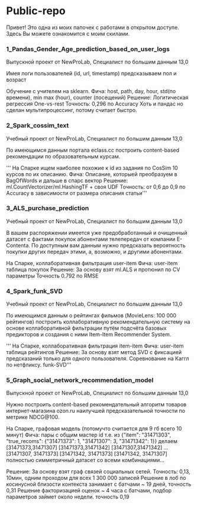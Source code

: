 # Public-repo

Привет! Это одна из моих папочек с работами в открытом доступе.
Здесь Вы можете ознакомится с моим скилами.

### 1_Pandas_Gender_Age_prediction_based_on_user_logs
  Выпускной проект от NewProLab, Специалист по большим данным 13,0
  
  Имея логи пользователей (id, url, timestamp) предсказываем пол и возраст
  
  Обучение с учителем на sklearn.
  Фича: host, path, day, hour, std(по времени), min max (hour), counter (посещений)
  Решение: Логитическая регрессия One-vs-rest
  Точность: 0,296 по Accuracy
  Хоть и пандас но сделан мультипроцессинг, потому считает быстро.
  
### 2_Spark_cossim_text
  Учебный проект от NewProLab, Специалист по большим данным 13,0
  
  По имеющимся данным портала eclass.cc построить content-based рекомендации по образовательным курсам.
  
'''  На Спарке ищем наиболее похожие к id из задания по CosSim 10 курсов по их описанию.
  Фича: Описание, которыей преобразуем в BagOfWords и дальше в спарс вектор
  Решение: ml.CountVectorizer/ml.HashingTF + своя UDF
  Точность: от 0,6 до 0,9 по Accuracy в зависимости от размера описания статьи'''
  
### 3_ALS_purchase_prediction
  Учебный проект от NewProLab, Специалист по большим данным 13,0
  
  В вашем распоряжении имеется уже предобработанный и очищенный датасет с фактами
  покупок абонентами телепередач от компании E-Contenta. По доступным вам данным нужно предсказать вероятность покупки других передач этими, 
  а, возможно, и другими абонентами.
  
  На Спарке, коллаборативная фильтрация user-item
  Фича: user-item таблица покупок
  Решение: За основу взят ml.ALS и протюнил по CV параметры
  Точность 0.792 по RMSE
  
### 4_Spark_funk_SVD  
  Учебный проект от NewProLab, Специалист по большим данным 13,0
  
  По имеющимся данным о рейтингах фильмов (MovieLens: 100 000 рейтингов) построить коллаборативную рекомендательную систему 
  на основе коллаборативной фильтрации путём подсчёта базовых предикторов и создания с ними Item-Item Recommender System.
  
'''  На Спарке, коллаборативная фильтрация item-item
  Фича: user-item таблица рейтингов
  Решение: За основу взят метод SVD с фиксацией предсказаний только для одного пользователя. 
           Соревнование на Каггл по нетфликсу. funk-SVD'''

### 5_Graph_social_network_recommendation_model
  Выпускной проект от NewProLab, Специалист по большим данным 13,0
  
  Нужно построить content-based рекомендательный алгоритм товаров интернет-магазина ozon.ru
  наилучшей предсказательной точности по метрике NDCG@100.
  
  На Спарке, графовая модель (потомучто считается для 9 гб всего 10 минут)
  Фича: пары c общим мастер id 
    т.е. из {"item": "31471303", "true_recoms": {"31471373": 1, "31471307": 3, "31471342": 1}}
    делаем [31471373,31471307]
           [31471373,31471342]
           [31471307,31471342]
           ...
           [31471307, 31471373]
           [31471342, 31471373]
           [31471342, 31471307]
           полностью симметричный датасет со всеми комбинациями...
           
  Решение: За основу взят граф связей социальных сетей.
  Точность: 0,13, 10мин, одним проходом для всех 1 300 000 записей
    Решение в лоб по косинусной близости контекста занимает с батчами ~ 19 дней, точность 0,31
    Решение факторизацией оценок ~ 4 часа с батчами, подбор параметров займет около недели. точность 0,19
    

    
